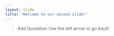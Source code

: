 ```yaml
---
layout: slide
title: "Welcome to our second slide!"
---
```

> Add Quotation
Use the left arrow to go back!
